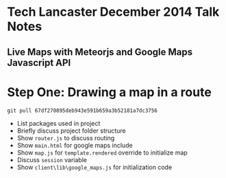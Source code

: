 # Tech Lancaster December 2014 Talk Notes
## Live Maps with Meteorjs and Google Maps Javascript API

# Step One: Drawing a map in a route
`git pull 67df270895deb943e591b659a3b52181a7dc3756`

* List packages used in project
* Briefly discuss project folder structure
* Show `router.js` to discuss routing
* Show `main.html` for google maps include
* Show `map.js` for `template.rendered` override to initialize map
* Discuss `session` variable
* Show `client\lib\google_maps.js` for initialization code

